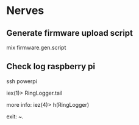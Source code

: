 # Nerves

## Generate firmware upload script
mix firmware.gen.script

## Check log raspberry pi

ssh powerpi

iex(1)> RingLogger.tail

more info:
iez(4)> h(RingLogger)

exit:
<RETURN>
~.
